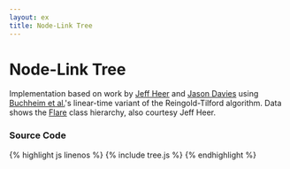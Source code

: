 ```yaml
---
layout: ex
title: Node-Link Tree
---
```


# Node-Link Tree

<div class="gallery" id="chart"> </div>
<link type="text/css" rel="stylesheet" href="tree.css"/>
<script type="text/javascript" src="../d3.layout.js?1.29.1"> </script>
<script type="text/javascript" src="tree.js"> </script>

Implementation based on work by [Jeff Heer](http://jheer.org/) and
[Jason Davies](http://www.jasondavies.com/) using [Buchheim et
al.](http://www.springerlink.com/content/u73fyc4tlxp3uwt8/)'s
linear-time variant of the Reingold-Tilford algorithm. Data shows the
[Flare](http://flare.prefuse.org/) class hierarchy, also courtesy Jeff
Heer.

### Source Code

{% highlight js linenos %}
{% include tree.js %}
{% endhighlight %}
